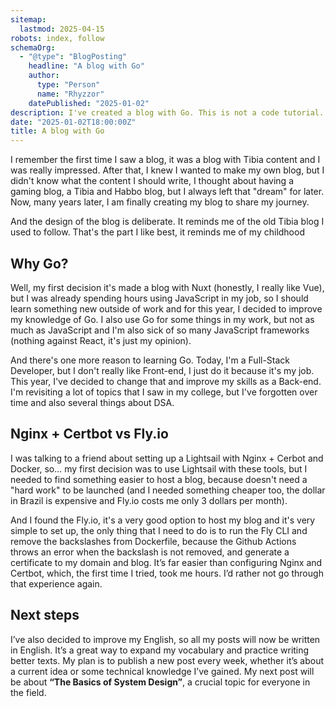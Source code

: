 ```yaml
---
sitemap:
  lastmod: 2025-04-15
robots: index, follow
schemaOrg:
  - "@type": "BlogPosting"
    headline: "A blog with Go"
    author: 
      type: "Person"
      name: "Rhyzzor"
    datePublished: "2025-01-02"
description: I've created a blog with Go. This is not a code tutorial.
date: "2025-01-02T18:00:00Z"
title: A blog with Go
---
```

I remember the first time I saw a blog, it was a blog with Tibia content and I was really impressed. After that, I knew I wanted to make my own blog, but I didn't know what the content I should write, I thought about having a gaming blog, a Tibia and Habbo blog, but I always left that "dream" for later. Now, many years later, I am finally creating my blog to share my journey.

And the design of the blog is deliberate. It reminds me of the old Tibia blog I used to follow. That's the part I like best, it reminds me of my childhood

## Why Go?

Well, my first decision it's made a blog with Nuxt (honestly, I really like Vue), but I was already spending hours using JavaScript in my job, so I should learn something new outside of work and for this year, I decided to improve my knowledge of Go. I also use Go for some things in my work, but not as much as JavaScript and I'm also sick of so many JavaScript frameworks (nothing against React, it's just my opinion).

And there's one more reason to learning Go. Today, I'm a Full-Stack Developer, but I don't really like Front-end, I just do it because it's my job. This year, I've decided to change that and improve my skills as a Back-end. I'm revisiting a lot of topics that I saw in my college, but I've forgotten over time and also several things about DSA.

## Nginx + Certbot vs Fly.io

I was talking to a friend about setting up a Lightsail with Nginx + Cerbot and Docker, so... my first decision was to use Lightsail with these tools, but I needed to find something easier to host a blog, because doesn't need a "hard work" to be launched (and I needed something cheaper too, the dollar in Brazil is expensive and Fly.io costs me only 3 dollars per month).

And I found the Fly.io, it's a very good option to host my blog and it's very simple to set up, the only thing that I need to do is to run the Fly CLI and remove the backslashes from Dockerfile, because the Github Actions throws an error when the backslash is not removed, and generate a certificate to my domain and blog. It’s far easier than configuring Nginx and Certbot, which, the first time I tried, took me hours. I’d rather not go through that experience again.

## Next steps

I’ve also decided to improve my English, so all my posts will now be written in English. It’s a great way to expand my vocabulary and practice writing better texts. My plan is to publish a new post every week, whether it’s about a current idea or some technical knowledge I’ve gained. My next post will be about **“The Basics of System Design”**, a crucial topic for everyone in the field.